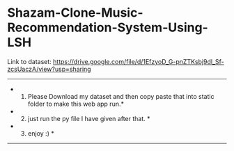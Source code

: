 # Shazam-Clone-Music-Recommendation-System-Using-LSH
Link to dataset: https://drive.google.com/file/d/1EfzyoD_G-pnZTKsbj9dl_Sf-zcsUaczA/view?usp=sharing
______________________________________________________________________________________________________
* 1. Please Download my dataset and then copy paste that into static folder to make this web app run.*
* 2. just run the py file I have given after that.                                                   *
* 3. enjoy :)                                                                                        *
______________________________________________________________________________________________________
